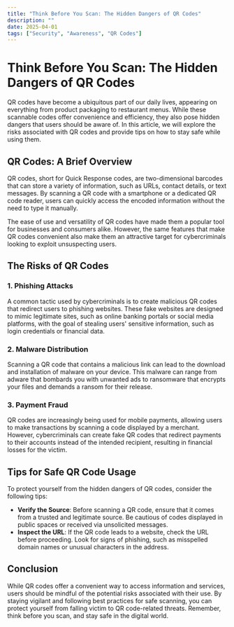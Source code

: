 ```yaml
---
title: "Think Before You Scan: The Hidden Dangers of QR Codes"
description: ""
date: 2025-04-01
tags: ["Security", "Awareness", "QR Codes"]
---
```


# Think Before You Scan: The Hidden Dangers of QR Codes

QR codes have become a ubiquitous part of our daily lives, appearing on
everything from product packaging to restaurant menus. While these scannable
codes offer convenience and efficiency, they also pose hidden dangers that users
should be aware of. In this article, we will explore the risks associated with
QR codes and provide tips on how to stay safe while using them.

## QR Codes: A Brief Overview

QR codes, short for Quick Response codes, are two-dimensional barcodes that can
store a variety of information, such as URLs, contact details, or text messages.
By scanning a QR code with a smartphone or a dedicated QR code reader, users can
quickly access the encoded information without the need to type it manually.

The ease of use and versatility of QR codes have made them a popular tool for
businesses and consumers alike. However, the same features that make QR codes
convenient also make them an attractive target for cybercriminals looking to
exploit unsuspecting users.

## The Risks of QR Codes

### 1. Phishing Attacks

A common tactic used by cybercriminals is to create malicious QR codes that
redirect users to phishing websites. These fake websites are designed to mimic
legitimate sites, such as online banking portals or social media platforms, with
the goal of stealing users' sensitive information, such as login credentials or
financial data.

### 2. Malware Distribution

Scanning a QR code that contains a malicious link can lead to the download and
installation of malware on your device. This malware can range from adware that
bombards you with unwanted ads to ransomware that encrypts your files and
demands a ransom for their release.

### 3. Payment Fraud

QR codes are increasingly being used for mobile payments, allowing users to make
transactions by scanning a code displayed by a merchant. However, cybercriminals
can create fake QR codes that redirect payments to their accounts instead of the
intended recipient, resulting in financial losses for the victim.

## Tips for Safe QR Code Usage

To protect yourself from the hidden dangers of QR codes, consider the following
tips:

- **Verify the Source**: Before scanning a QR code, ensure that it comes from a
  trusted and legitimate source. Be cautious of codes displayed in public spaces
  or received via unsolicited messages.
- **Inspect the URL**: If the QR code leads to a website, check the URL before
  proceeding. Look for signs of phishing, such as misspelled domain names or
  unusual characters in the address.

## Conclusion

While QR codes offer a convenient way to access information and services, users
should be mindful of the potential risks associated with their use. By staying
vigilant and following best practices for safe scanning, you can protect
yourself from falling victim to QR code-related threats. Remember, think before
you scan, and stay safe in the digital world.
